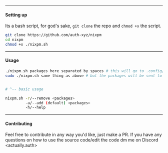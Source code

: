 <a id="readme-top"></a>


------

#### Setting up

Its a bash script, for god's sake,
`git clone` the repo and `chmod +x` the script.

```bash
git clone https://github.com/auth-xyz/nixpm
cd nixpm
chmod +x ./nixpm.sh
```

--------

#### Usage 

```bash
./nixpm.sh packages here separated by spaces # this will go to .config/home-manager/
sudo ./nixpm.sh same thing as above # but the packages will be sent to /etc/nixos/


# ^-- basic usage 

nixpm.sh -r/--remove <packages>
         -a/--add (default) <packages>
         -h/--help 

```

------

#### Contributing

Feel free to contribute in any way you'd like, just make a PR.
If you have any questions on how to use the source code/edit the code dm me on Discord <actually.auth>




